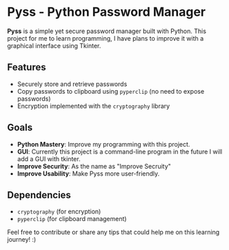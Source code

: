 # Pyss - Python Password Manager

**Pyss** is a simple yet secure password manager built with Python. This project for me to learn programming, I have plans to improve it with a graphical interface using Tkinter.

## Features
- Securely store and retrieve passwords
- Copy passwords to clipboard using `pyperclip` (no need to expose passwords)
- Encryption implemented with the `cryptography` library

## Goals
- **Python Mastery**: Improve my programming with this project.
- **GUI**: Currently this project is a command-line program in the future I will add a GUI with tkinter.
- **Improve Security**: As the name as "Improve Secruity"
- **Improve Usability**: Make Pyss more user-friendly.

## Dependencies
- `cryptography` (for encryption)
- `pyperclip` (for clipboard management)

Feel free to contribute or share any tips that could help me on this learning journey! :)
